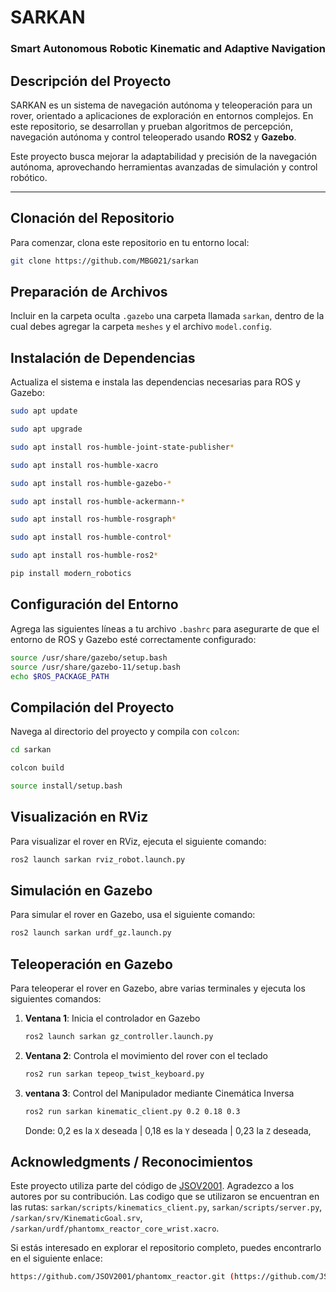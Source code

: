 # SARKAN
### Smart Autonomous Robotic Kinematic and Adaptive Navigation

## Descripción del Proyecto
SARKAN es un sistema de navegación autónoma y teleoperación para un rover, orientado a aplicaciones de exploración en entornos complejos. En este repositorio, se desarrollan y prueban algoritmos de percepción, navegación autónoma y control teleoperado usando **ROS2** y **Gazebo**. 

Este proyecto busca mejorar la adaptabilidad y precisión de la navegación autónoma, aprovechando herramientas avanzadas de simulación y control robótico.

---

## Clonación del Repositorio

Para comenzar, clona este repositorio en tu entorno local:

```bash
git clone https://github.com/MBG021/sarkan
```

## Preparación de Archivos
Incluir en la carpeta oculta `.gazebo` una carpeta llamada `sarkan`, dentro de la cual debes agregar la carpeta `meshes` y el archivo `model.config`.

## Instalación de Dependencias
Actualiza el sistema e instala las dependencias necesarias para ROS y Gazebo:

```bash
sudo apt update
```
```bash
sudo apt upgrade
```
```bash
sudo apt install ros-humble-joint-state-publisher*
```
```bash
sudo apt install ros-humble-xacro
```
```bash
sudo apt install ros-humble-gazebo-*
```
```bash
sudo apt install ros-humble-ackermann-*
```
```bash
sudo apt install ros-humble-rosgraph*
```
```bash
sudo apt install ros-humble-control*
```
```bash
sudo apt install ros-humble-ros2*
```
```bash
pip install modern_robotics
```

## Configuración del Entorno

Agrega las siguientes líneas a tu archivo `.bashrc` para asegurarte de que el entorno de ROS y Gazebo esté correctamente configurado:

```bash
source /usr/share/gazebo/setup.bash
source /usr/share/gazebo-11/setup.bash
echo $ROS_PACKAGE_PATH
```
## Compilación del Proyecto

Navega al directorio del proyecto y compila con `colcon`:

```bash
cd sarkan
```
```bash
colcon build
```
```bash
source install/setup.bash
```
## Visualización en RViz

Para visualizar el rover en RViz, ejecuta el siguiente comando:

```bash
ros2 launch sarkan rviz_robot.launch.py
```
## Simulación en Gazebo

Para simular el rover en Gazebo, usa el siguiente comando:

```bash
ros2 launch sarkan urdf_gz.launch.py
```
## Teleoperación en Gazebo

Para teleoperar el rover en Gazebo, abre varias terminales y ejecuta los siguientes comandos:

1. **Ventana 1**: Inicia el controlador en Gazebo

   ```bash
   ros2 launch sarkan gz_controller.launch.py

2. **Ventana 2**: Controla el movimiento del rover con el teclado

   ```bash
   ros2 run sarkan tepeop_twist_keyboard.py

3. **ventana 3**: Control del Manipulador mediante Cinemática Inversa

   ```bash
   ros2 run sarkan kinematic_client.py 0.2 0.18 0.3
   ```
   Donde: 0,2 es la `X` deseada  |  0,18 es la `Y` deseada |  0,23 la `Z` deseada,

## Acknowledgments / Reconocimientos

Este proyecto utiliza parte del código de [JSOV2001](https://github.com/JSOV2001/phantomx_reactor.git). Agradezco a los autores por su contribución. Las codigo que se utilizaron se encuentran en las rutas: `sarkan/scripts/kinematics_client.py`, `sarkan/scripts/server.py`, `/sarkan/srv/KinematicGoal.srv`, `/sarkan/urdf/phantomx_reactor_core_wrist.xacro`.

Si estás interesado en explorar el repositorio completo, puedes encontrarlo en el siguiente enlace:
```bash
https://github.com/JSOV2001/phantomx_reactor.git (https://github.com/JSOV2001/phantomx_reactor.git)
```

